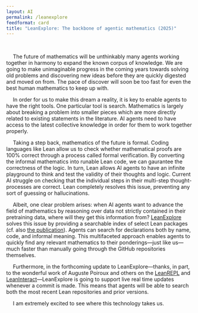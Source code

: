 ```yaml
---
layout: AI
permalink: /leanexplore
feedformat: card
title: "LeanExplore: The backbone of agentic mathematics (2025)"
---
```

<br>

&emsp; The future of mathematics will be unthinkably many agents working together in harmony to expand the known corpus of knowledge. We are going to make unimaginable progress in the coming years towards solving old problems and discovering new ideas before they are quickly digested and moved on from. The pace of discover will soon be too fast for even the best human mathematics to keep up with.

&emsp; In order for us to make this dream a reality, it is key to enable agents to have the right tools. One particular tool is search. Mathematics is largely about breaking a problem into smaller pieces which are more directly related to existing statements in the literature. AI agents need to have access to the latest collective knowledge in order for them to work together properly. 

&emsp; Taking a step back, mathematics of the future is formal. Coding languages like Lean allow us to check whether mathematical proofs are 100% correct through a process called formal verification. By converting the informal mathematics into runable Lean code, we can gaurantee the correctness of the logic. In turn, Lean allows AI agents to have an infinite playground to think and test the validity of their thoughts and logic. Current AI struggle on checking that the individual steps in their multi-step thought-processes are correct. Lean completely resolves this issue, preventing any sort of guessing or hallucinations.

&emsp; Albeit, one clear problem arises: when AI agents want to advance the field of mathematics by reasoning over data not strictly contained in their pretraining data, where will they get this information from? [LeanExplore](https://www.leanexplore.com/) solves this issue by providing a searchable index of select Lean packages (cf. also [the publication](https://arxiv.org/abs/2506.11085)). Agents can search for declarations both by name, code, and informal meaning. This multifaceted approach enables agents to quickly find any relevant mathematics to their ponderings—just like us—much faster than manually going through the GitHub repositories themselves.

&emsp; Furthermore, in the forthcoming update to LeanExplore—thanks, in part, to the wonderful work of Auguste Poiroux and others on the [LeanREPL](https://github.com/leanprover-community/repl) and [LeanInteract](https://github.com/augustepoiroux/LeanInteract)—LeanExplore is going to support live real time updates whenever a commit is made. This means that agents will be able to search both the most recent Lean repositories and prior versions.

&emsp; I am extremely excited to see where this technology takes us.